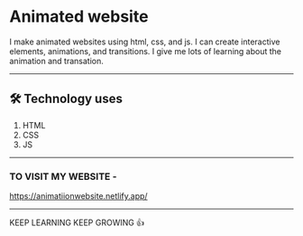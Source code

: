 
# Animated website

 I make animated websites using html, css, and js. I can create interactive elements, animations, and transitions. I give me lots of learning about the animation and transation.

---
## 🛠️ Technology uses

1. HTML
2. CSS
3. JS

---
### TO VISIT MY WEBSITE -

https://animatiionwebsite.netlify.app/

---
KEEP LEARNING KEEP GROWING 👍

